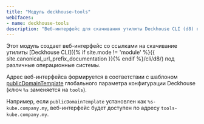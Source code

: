 ```yaml
---
title: "Модуль deckhouse-tools"
webIfaces:
- name: deckhouse-tools
description: "Веб-интерфейс для скачивания утилиты Deckhouse CLI (d8) под различные операционные системы."
---
```


Этот модуль создает веб-интерфейс со ссылками на скачивание утилиты [Deckhouse CLI]({% if site.mode != 'module' %}{{ site.canonical_url_prefix_documentation }}{% endif %}/cli/d8/) под различные операционные системы.

Адрес веб-интерфейса формируется в соответствии с шаблоном [publicDomainTemplate](/products/kubernetes-platform/documentation/v1/reference/api/global.html#parameters-modules-publicdomaintemplate) глобального параметра конфигурации Deckhouse (ключ `%s` заменяется на `tools`).

Например, если `publicDomainTemplate` установлен как `%s-kube.company.my`, веб-интерфейс будет доступен по адресу `tools-kube.company.my`.
